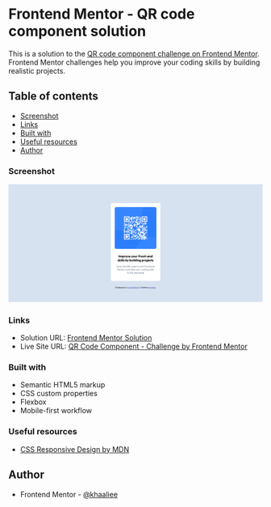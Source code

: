 # Frontend Mentor - QR code component solution

This is a solution to the [QR code component challenge on Frontend Mentor](https://www.frontendmentor.io/challenges/qr-code-component-iux_sIO_H). Frontend Mentor challenges help you improve your coding skills by building realistic projects. 

## Table of contents

  - [Screenshot](#screenshot)
  - [Links](#links)
  - [Built with](#built-with)
  - [Useful resources](#useful-resources)
  - [Author](#author)

### Screenshot

![](design/screenshot-solution.png)

### Links

- Solution URL: [Frontend Mentor Solution](https://your-solution-url.com)
- Live Site URL: [QR Code Component - Challenge by Frontend Mentor](https://khaaliee.github.io/qr-code-component/)


### Built with

- Semantic HTML5 markup
- CSS custom properties
- Flexbox
- Mobile-first workflow

### Useful resources

- [CSS Responsive Design by MDN](https://developer.mozilla.org/en-US/docs/Learn/CSS/CSS_layout/Responsive_Design)

## Author

- Frontend Mentor - [@khaaliee](https://www.frontendmentor.io/profile/khaaliee)

